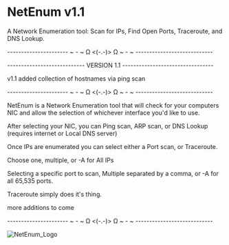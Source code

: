 # NetEnum v1.1
A Network Enumeration tool: Scan for IPs, Find Open Ports, Traceroute, and DNS Lookup.

---------------------- ~ - ~ Ω <(-.-)> Ω ~ - ~ ----------------------------

---------------------------- VERSION 1.1 ---------------------------------

v1.1 added collection of hostnames via ping scan

---------------------- ~ - ~ Ω <(-.-)> Ω ~ - ~ ----------------------------

NetEnum is a Network Enumeration tool that will check for your computers NIC and allow the selection of whichever interface you'd like to use.

After selecting your NIC, you can Ping scan, ARP scan, or DNS Lookup (requires internet or Local DNS server)

Once IPs are enumerated you can select either a Port scan, or Traceroute.

Choose one, multiple, or -A for All IPs 

Selecting a specific port to scan, Multiple separated by a comma, or -A for all 65,535 ports.

Traceroute simply does it's thing.

more additions to come

---------------------- ~ - ~ Ω <(-.-)> Ω ~ - ~ ----------------------------

![NetEnum_Logo](https://github.com/user-attachments/assets/6ac10e19-bfc3-47b9-a744-088540f3b73c)
